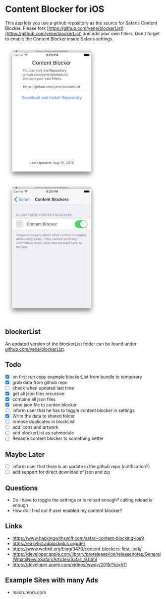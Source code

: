 # Content Blocker for iOS
This app lets you use a github repository as the source for Safaris Content Blocker. Please fork [https://github.com/yene/blockerList](https://github.com/yene/blockerList) and add your own filters. Don't forget to enable the Content Blocker inside Safaris settings.

![screenshot](screenshots/v1.png)![settings](screenshots/settings.png)

## blockerList
An updated version of the blockerList folder can be found under [github.com/yene/blockerList](https://github.com/yene/blockerList).

## Todo
- [X] on first run copy example blockerList from bundle to temporary
- [X] grab data from github repo
- [ ] check when updated last time
- [X] get all json files recursive
- [X] combine all json files
- [X] send json file to conten blocker 
- [ ] inform user that he has to toggle content blocker in settings
- [X] Write the data to shared folder
- [ ] remove duplicates in blockList
- [ ] add icons and artwork
- [ ] add blockerList as submodule
- [ ] Rename content blocker to something better

## Maybe Later
- [ ] inform user that there is an update in the github repo (notification?)
- [ ] add support for direct download of json and zip

## Questions
* Do i have to toggle the settings or is reload enough? calling reload is enough
* How do i find out if user enabled my content blocker?

## Links
* https://www.hackingwithswift.com/safari-content-blocking-ios9
* https://easylist.adblockplus.org/de/
* https://www.webkit.org/blog/3476/content-blockers-first-look/
* https://developer.apple.com/library/prerelease/ios/releasenotes/General/WhatsNewInSafari/Articles/Safari_9.html
* https://developer.apple.com/videos/wwdc/2015/?id=511

## Example Sites with many Ads
* macrumors.com